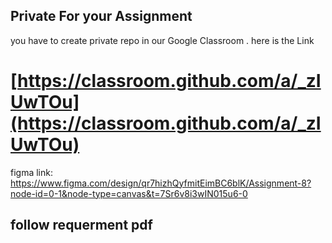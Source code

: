 ## Private For your Assignment

you have to create private repo in our Google Classroom . here is the Link

# [https://classroom.github.com/a/_zIUwTOu](https://classroom.github.com/a/_zIUwTOu)



figma link: https://www.figma.com/design/qr7hizhQyfmitEimBC6blK/Assignment-8?node-id=0-1&node-type=canvas&t=7Sr6v8i3wIN015u6-0



## follow requerment pdf 
